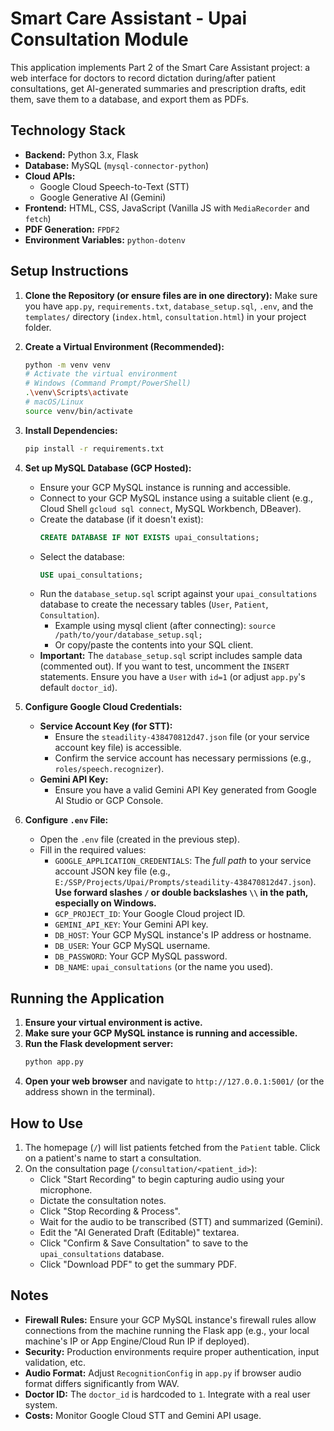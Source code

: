 # Smart Care Assistant - Upai Consultation Module

This application implements Part 2 of the Smart Care Assistant project: a web interface for doctors to record dictation during/after patient consultations, get AI-generated summaries and prescription drafts, edit them, save them to a database, and export them as PDFs.

## Technology Stack

*   **Backend:** Python 3.x, Flask
*   **Database:** MySQL (`mysql-connector-python`)
*   **Cloud APIs:**
    *   Google Cloud Speech-to-Text (STT)
    *   Google Generative AI (Gemini)
*   **Frontend:** HTML, CSS, JavaScript (Vanilla JS with `MediaRecorder` and `fetch`)
*   **PDF Generation:** `FPDF2`
*   **Environment Variables:** `python-dotenv`

## Setup Instructions

1.  **Clone the Repository (or ensure files are in one directory):**
    Make sure you have `app.py`, `requirements.txt`, `database_setup.sql`, `.env`, and the `templates/` directory (`index.html`, `consultation.html`) in your project folder.

2.  **Create a Virtual Environment (Recommended):**
    ```bash
    python -m venv venv
    # Activate the virtual environment
    # Windows (Command Prompt/PowerShell)
    .\venv\Scripts\activate
    # macOS/Linux
    source venv/bin/activate
    ```

3.  **Install Dependencies:**
    ```bash
    pip install -r requirements.txt
    ```

4.  **Set up MySQL Database (GCP Hosted):**
    *   Ensure your GCP MySQL instance is running and accessible.
    *   Connect to your GCP MySQL instance using a suitable client (e.g., Cloud Shell `gcloud sql connect`, MySQL Workbench, DBeaver).
    *   Create the database (if it doesn't exist):
        ```sql
        CREATE DATABASE IF NOT EXISTS upai_consultations;
        ```
    *   Select the database:
        ```sql
        USE upai_consultations;
        ```
    *   Run the `database_setup.sql` script against your `upai_consultations` database to create the necessary tables (`User`, `Patient`, `Consultation`).
        *   Example using mysql client (after connecting): `source /path/to/your/database_setup.sql;`
        *   Or copy/paste the contents into your SQL client.
    *   **Important:** The `database_setup.sql` script includes sample data (commented out). If you want to test, uncomment the `INSERT` statements. Ensure you have a `User` with `id=1` (or adjust `app.py`'s default `doctor_id`).

5.  **Configure Google Cloud Credentials:**
    *   **Service Account Key (for STT):**
        *   Ensure the `steadility-438470812d47.json` file (or your service account key file) is accessible.
        *   Confirm the service account has necessary permissions (e.g., `roles/speech.recognizer`).
    *   **Gemini API Key:**
        *   Ensure you have a valid Gemini API Key generated from Google AI Studio or GCP Console.

6.  **Configure `.env` File:**
    *   Open the `.env` file (created in the previous step).
    *   Fill in the required values:
        *   `GOOGLE_APPLICATION_CREDENTIALS`: The *full path* to your service account JSON key file (e.g., `E:/SSP/Projects/Upai/Prompts/steadility-438470812d47.json`). **Use forward slashes `/` or double backslashes `\\` in the path, especially on Windows.**
        *   `GCP_PROJECT_ID`: Your Google Cloud project ID.
        *   `GEMINI_API_KEY`: Your Gemini API key.
        *   `DB_HOST`: Your GCP MySQL instance's IP address or hostname.
        *   `DB_USER`: Your GCP MySQL username.
        *   `DB_PASSWORD`: Your GCP MySQL password.
        *   `DB_NAME`: `upai_consultations` (or the name you used).

## Running the Application

1.  **Ensure your virtual environment is active.**
2.  **Make sure your GCP MySQL instance is running and accessible.**
3.  **Run the Flask development server:**
    ```bash
    python app.py
    ```
4.  **Open your web browser** and navigate to `http://127.0.0.1:5001/` (or the address shown in the terminal).

## How to Use

1.  The homepage (`/`) will list patients fetched from the `Patient` table. Click on a patient's name to start a consultation.
2.  On the consultation page (`/consultation/<patient_id>`):
    *   Click "Start Recording" to begin capturing audio using your microphone.
    *   Dictate the consultation notes.
    *   Click "Stop Recording & Process".
    *   Wait for the audio to be transcribed (STT) and summarized (Gemini).
    *   Edit the "AI Generated Draft (Editable)" textarea.
    *   Click "Confirm & Save Consultation" to save to the `upai_consultations` database.
    *   Click "Download PDF" to get the summary PDF.

## Notes

*   **Firewall Rules:** Ensure your GCP MySQL instance's firewall rules allow connections from the machine running the Flask app (e.g., your local machine's IP or App Engine/Cloud Run IP if deployed).
*   **Security:** Production environments require proper authentication, input validation, etc.
*   **Audio Format:** Adjust `RecognitionConfig` in `app.py` if browser audio format differs significantly from WAV.
*   **Doctor ID:** The `doctor_id` is hardcoded to `1`. Integrate with a real user system.
*   **Costs:** Monitor Google Cloud STT and Gemini API usage. 